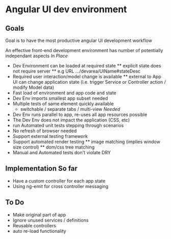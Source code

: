 Angular UI dev environment
==========================

Goals
-----

Goal is to have the most productive angular UI development workflow

An effective front-end development environment has number of potentially independant aspects
_In Place_
* Dev Environment can be loaded at required state 
** explicit state does not require server
** e.g URL .../devarea/UIName#stateDesc
* Required user interaction/model change is available
** external to App UI can change application state (i.e. trigger Service or Controller action / modify Model data)
* Fast load of environment and app code and state
* Dev Env imports smallest app subset needed
* Multiple tests of same element quickly available
	- switchable / separate tabs / multi-view
_Needed_
* Dev Env runs parallel to app, re-uses all app resources possible
* The Dev Env does not impact the application (CSS, etc)
* run Automated unit tests stepping through scenarios
* No refresh of browser needed
* Support external testing framework
* Support automated render testing
** image matching (implies window size control) 
** dom/css tree matching
* Manual and Automated tests don't violate DRY
 

Implementation So far
---------------------
* Have a custom controller for each app state
* Using ng-emit for cross controller messaging

To Do
-----
* Make original part of app 
* Ignore unused services / definitions
* Reusable controllers
* auto re-load functionality


